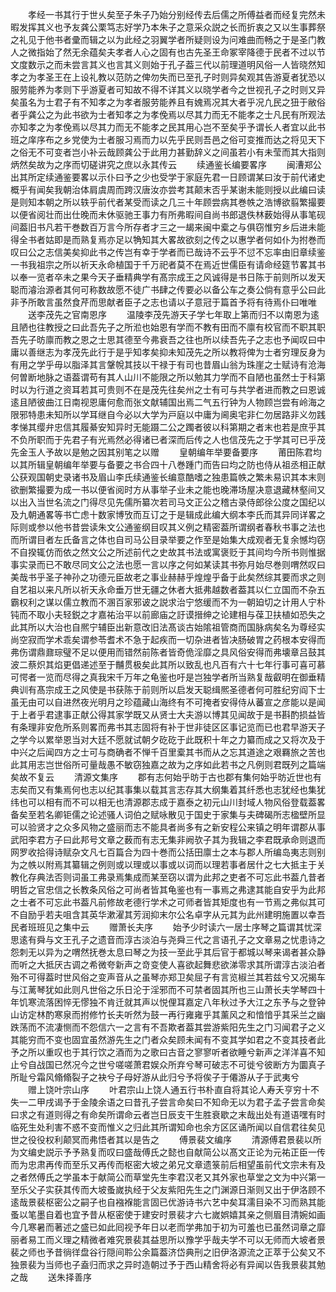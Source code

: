 <!-- { "loadSidebar": true } -->
　　孝经一书其行于世乆矣至子朱子乃始分别经传去后儒之所傅益者而经复完然未暇发挥其义也予友龚公栗笃志好学乃本朱子之意采众説之长而折衷之又以生事葬祭之礼见于他书者彚而辑之以为此经之羽翼学者所疑则设为问难曲而畅之于是圣门教人之微指始了然无余蕴矣夫孝者人心之固有也古先圣王命冢宰降德于民者不过以节文度数示之而未尝言其义也言其义则始于孔子葢三代以前理道明风俗一人皆晓然知孝之为孝圣王在上设礼教以范防之俾勿失而已至孔子时则异矣观其告游夏者犹恐以服劳能养为孝则下乎游夏者可知故不得不详其义以晓学者今之世视孔子之时则又异矣虽名为士君子有不知孝之为孝者服劳能养且有媿焉况其大者乎况凢民之狃于敝俗者乎龚公之为此书欲为士者知孝之为孝俛焉以尽其力而无不能孝之士凡民有所观法亦知孝之为孝俛焉以尽其力而无不能孝之民其用心岂不至矣乎予谓长人者宜以此书班之庠序布之乡党使为士者服习焉而力以先乎民则吾邑之俗可变推而达之将见天下之俗无不可变者岂小补云哉顾龚公于此用力甚勤辞义之间虽若小有未莹而其大指则炳然矣故为之序而切磋讲究之庶以永其传云
　　续通鉴长编要畧序
　　闽漕郑公出其所定续通鉴要畧以示仆曰予之少也受学于家庭先君一日顾谓某曰汝于前代诸史概乎有闻矣我朝治体肩虞周而跨汉唐汝亦尝考其颠末否乎某谢未能则授以此编曰读是则知本朝之所以轶乎前代者某受而读之几三十年顾尝病其巻帙之浩博欲翦繁撮要以便省阅壮而出仕晚而未休驱驰王事力有所弗暇间自尚书郎退佚林薮始得从事笔砚间葢旧书凡若干巻数百万言今所存者才三之一朅来闽中槖之与俱窃惟穷乡后进未能得全书者姑即是而熟复焉亦足以觕知其大畧故欲刻之传之以惠学者何如仆为拊巻而叹曰公之志信美矣抑此书之传岂有幸于学者而已哉诗不云乎不愆不忘率由旧章续鉴一书我祖宗之所以祈天永命植国于千万祀者莫不在焉近世儒臣有请命经筵节畧其书以奉一览者卒未之果今天子垂精典学有髙宗成王之风诚得是书日陈于前则所以发天聪而濬治源者其何可称数故愿不徒广书肆之传要必以备公车之奏公倘有意乎公曰此非予所敢言虽然食芹而思献者臣子之志也请以子意冠于篇首予将有待焉仆曰唯唯
　　送李茂先之官南恩序
　　温陵李茂先游天子学七年取上第而归不以南恩为逺且陋也往教授之曰此吾先子之所涖也始恩有学而不教有田而不廪有校官而不职其职吾先子昉廪而教之恩之士思其德至今弗衰吾之往也所以续吾先子之志也予闻叹曰中庸以善继志为孝茂先此行于是乎知孝矣抑未知茂先之所以教将俾为士者穷理反身为有用之学乎毋以脂泽其言鞶帨其技以干禄于有司也昔眉山翁为珠崖之士赋诗有沧海何曽断地脉之语葢谓苟有其人山川不能限之所以勉其力学而不自陋也虽然士于科第时以为行道之资耳若其可贵则不在是茂先往矣州之士有可与共学者进而教之曰恩诚逺且陋彼曲江日南视恩庸何愈而张文献辅国出焉二气五行钟为人物顾岂尝有岭海之限邪特患未知所以学耳继自今必以大学为戸庭以中庸为阃奥宅非仁勿居路非义勿践孝悌其缨弁忠信其履綦安知异时无能蹑二公之躅者彼以科第期之者末也若是庶乎其不负所职而于先君子有光焉然必得诸已者深而后传之人也信茂先之于学其可已乎茂先金玉人予故以是勉之因其别笔之以赠
　　皇朝编年举要备要序
　　莆田陈君均以其所辑皇朝编年举要与备要之书合四十八巻踵门而告曰均之防也侍从祖丞相正献公获观国朝史录诸书及眉山李氏续通鉴长编意酷嗜之独患篇帙之繁未易识其本末则欲删繁撮要为成一书以便省阅时方从事举子业未之能也晚滞场屋决意退藏林壑间又以出入当世名流之门得尽见先儒所纂次若司马文正公之稽古录侍郎徐公度之国纪以及九朝通畧等书亡虑十数家博攷而互订之于是辑成此编大纲本李氏而其异同详畧之际则或参以他书昔尝读朱文公通鉴纲目叹其义例之精密葢所谓纲者春秋书事之法也而所谓目者左氏备言之体也自司马公目录举要之作至是始集大成观者无复余憾均窃不自揆辄仿而依之然文公之所述前代之史故其书法或寓褒贬于其间均今所书则惟据事实录而已不敢尽同文公之法也愿一言以序之何如某读其书弥月始尽巻则喟然叹曰美哉书乎圣子神孙之功德元臣故老之事业赫赫乎煌煌乎备于此矣然综其要而求之则自艺祖以来凡所以祈天永命垂万世无疆之休者大抵弗越数者葢其以仁立国而不杂五霸权利之谋以儒立教而不溷百家邪诐之説求治宁悠缓而不为一朝廹切之计用人宁朴钝而不取小夫轻鋭之才嘉祐治平以前廊庙之訏谟搢绅之论建相与葆卫扶植如恐失之此其所以大治也自熈宁辅臣出新意改旧法髙谈古始隂祖管商而国脉病矣名为尊经实尚空寂而学术乖矣谓参苓耆术不急于起疾而一切杂进者皆决肠破胃之药根本安得而弗伤谓鼎鼐琮璧不足以便用而错然前陈者皆奇佹淫靡之具风俗安得而弗壊章吕鼓其波二蔡炽其焰更倡递述至于黼贯极矣此其所以致乱也凡百有六十七年行事可喜可慕可愕者一览而尽得之真我宋千万年之龟鉴也吁是岂独学者所当熟复哉叡明在御垂精典训有髙宗成王之风使是书获陈于前则所以启发天聪缉熈圣德者何可胜纪穷阎下士虽无由可以自进然夜光明月之珍蕴藏山海终有不可掩者安得侍从蕃宣之彦能以是闻于上者乎君逮事正献公得其家学既又从贤士大夫游以博其见闻故于是书斟酌损益皆有条理非安危所系则畧而弗书其志固将有补于世非徒区区事记览而已也君早游天子之学今以累举恩当对大廷不愿就试朝夕矻矻于此既积十年之力纂而成之又将次及于中兴之后闻四方之士可与商确者不惮千百里槖其书而从之忘其道途之艰羇旅之苦也此其用志岂世俗所可量哉愚不敏窃独嘉之故为之序如此若书之凡例则君既列之篇端矣故不复云
　　清源文集序
　　郡有志何始乎昉于古也郡有集何始乎昉近世也有志矣而又有集焉何也志以纪其事集以载其言志存其大纲集着其纤悉也志犹经也集犹纬也可以相有而不可以相无也清源郡志成于嘉泰之初元山川封域人物风俗登载葢畧备矣至若名卿钜儒之论述骚人词伯之赋咏散见于国史于家集与夫碑碣所志楹壁所显可以验贤才之众多风物之盛丽而志不能具者尚多有之新安程公来镇之明年谓郡从事武阳李君方子曰此邦号文章之薮而有志无集非阙欤子其为我辑之李君既承命则退而网罗收拾得诗赋杂文凡七百篇合为四十巻而公括田廪士之本与郡人所编岛夷志则别为之帙以附焉其纂辑之例则或以理或以事或以词而以理若事者居什之七大抵主于关教化存典法否则词虽工弗录焉集成而某至窃以谓为此邦之吏者不可忘此书葢凢昔者明哲之官忠信之长教条风俗之可尚者皆其龟鉴也有一事焉之弗逮其能自安乎为此邦之士者不可忘此书葢凡前修故老德行学术之可师者皆其矩度也有一节焉之弗似其可不自励乎若夫咀含其英华漱濯其芳润抑末尔公名卓字从元其为此州建明施置以幸吾民者班班见之集中云
　　赠萧长夫序
　　始予少时读六一居士序琴之篇谓其忧深思逺有舜与文王孔子之遗音而淳古淡泊与尧舜三代之言语孔子之文章易之忧患诗之怨刺无以异为之喟然抚巻太息曰琴之为技一至此乎其后官于都城以琴来谒者甚众静而听之大抵厌古调之希微夸新声之竒变使人喜欲起舞悲欲涕零求其所谓淳古淡泊者殆不可得葢时世风俗之变声音从之虽琴亦郑卫矣屈子有言览椒兰其若兹兮又况揭车与江蓠琴犹如此则凡世俗之乐日沦于淫邪而不可禁者固其所也三山萧长夫学琴四十年饥寒流落困悴无憀独不肯迁就其声以悦俚耳嘉定八年秋过予大江之东予与之登钟山访定林酌寒泉而拊修竹长夫听然为鼓一再行雍雍乎其薰风之和愔愔乎其采兰之幽跌荡而不流凄恻而不怨信六一之言有不吾欺者葢其尝游紫阳先生之门习闻君子之义其能穷而不变也固宜虽然游先生之门者众矣顾未闻有不变其学如君之不变其技者此予之所以重叹也于其行饮之酒而为之歌曰古音之寥寥听者欲睡兮新声之洋洋喜不知止兮自战国已然况今之世兮嗟嗟萧君娱众所弃兮琴可破志不可徙兮彼断方为圜真子所耻兮霜风翛翛裂子之袂兮子母好游从此归兮予将俟子于僊游从子于武夷兮
　　赠上饶叶宗山序
　　叶君宗山上饶人通五行书朴直自将其论人寿夭亨穷十不失一二甲戌谒予于金陵余语之曰昔孔子尝言命矣曰不知命无以为君子孟子尝言命矣曰求之有道则得之有命矣所谓命云者岂日辰支干生胜衰歇之末哉出处有道语嘿有时临死生处利害不惑不变而惟义之归此其所谓知命也余方区区诵所闻以自信君往矣见世之役役权利颠冥而弗悟者其以是告之
　　傅景裴文编序
　　清源傅君景裴以所为文编史説示予予熟复而叹曰盛哉傅氏之懿也自献简公以髙文正论为元祐正臣一传而为忠肃再传而至乐又再传而枢密大坡之弟兄文章遗箓前后相望虽前代文宗未有及之者然傅氏之学虽本于献简公而草堂先生李君汉老又其外家也草堂之文为中兴第一至乐父子实获其传而大坡蚤嵗执经于父友紫阳先生之门渊源日渐则又出于伊洛顾不逺哉景裴枢密公之嗣子也自襁褓能言固已优游诗书六艺中矣耳濡目染不习而熟其能蚤以笔墨自着也宜予昔从枢密使于建安时景裴才六七嵗娯嬉其亲之侧眉目清婉如画今几寒暑而著述之盛已如此囘视予年日以老而学弗加于初为可羞也已虽然词章之靡丽者易工而义理之精微者难究景裴其益思所以豫学乎哉夫学不可以无师而大坡者景裴之师也予昔徜徉盘谷行隠间聆公余篇葢济岱典刑之旧伊洛源流之正萃于公矣又不独景裴为当师也子盍归而求之异时造朝过予于西山精舍将必有异闻以告我景裴其勉之哉
　　送朱择善序
